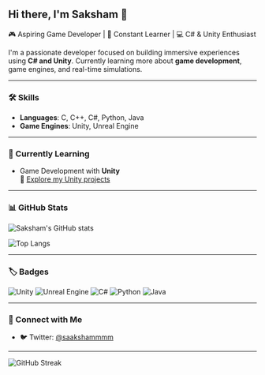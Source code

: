
## Hi there, I'm Saksham 👋

🎮 Aspiring Game Developer | 🧠 Constant Learner | 💻 C# & Unity Enthusiast

I'm a passionate developer focused on building immersive experiences using **C# and Unity**. Currently learning more about **game development**, game engines, and real-time simulations.

---

### 🛠️ Skills

- **Languages**: C, C++, C#, Python, Java  
- **Game Engines**: Unity, Unreal Engine

---

### 🌱 Currently Learning

- Game Development with **Unity**  
  🔗 [Explore my Unity projects](https://github.com/saakshammm/Unity-Projects)

---

### 📊 GitHub Stats

![Saksham's GitHub stats](https://github-readme-stats.vercel.app/api?username=saakshammm&show_icons=true&theme=tokyonight&hide_border=true)

![Top Langs](https://github-readme-stats.vercel.app/api/top-langs/?username=saakshammm&layout=compact&theme=tokyonight&hide_border=true)

---

### 🏷️ Badges

![Unity](https://img.shields.io/badge/Engine-Unity-000000?style=for-the-badge&logo=unity&logoColor=white)
![Unreal Engine](https://img.shields.io/badge/Engine-Unreal-313131?style=for-the-badge&logo=unrealengine&logoColor=white)
![C#](https://img.shields.io/badge/Code-C%23-5C2D91?style=for-the-badge&logo=csharp&logoColor=white)
![Python](https://img.shields.io/badge/Code-Python-3776AB?style=for-the-badge&logo=python&logoColor=white)
![Java](https://img.shields.io/badge/Code-Java-ED8B00?style=for-the-badge&logo=openjdk&logoColor=white)

---

### 🤝 Connect with Me

- 🐦 Twitter: [@saakshammmm](https://twitter.com/saakshammmm)

---

<!-- Optional GitHub streak stats -->
![GitHub Streak](https://github-readme-streak-stats.herokuapp.com/?user=saakshammm&theme=tokyonight&hide_border=true)
